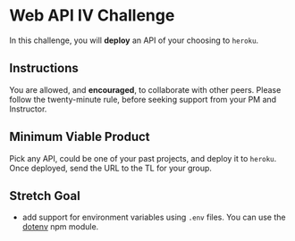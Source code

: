# Web API IV Challenge

In this challenge, you will **deploy** an API of your choosing to `heroku`.

## Instructions

You are allowed, and **encouraged**, to collaborate with other peers. Please follow the twenty-minute rule, before seeking support from your PM and Instructor.

## Minimum Viable Product

Pick any API, could be one of your past projects, and deploy it to `heroku`. Once deployed, send the URL to the TL for your group. 

## Stretch Goal 

- add support for environment variables using `.env` files. You can use the [dotenv](https://www.npmjs.com/package/dotenv) npm module.
